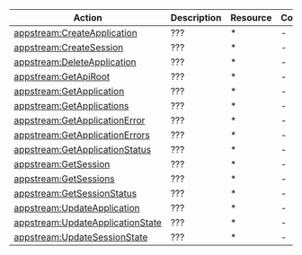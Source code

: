 | Action | Description | Resource | Condition |
| --- | --- | --- | --- |
| [appstream:CreateApplication](https://docs.aws.amazon.com/IAM/latest/UserGuide/list_appstream.html) | ??? | * | - |
| [appstream:CreateSession](https://docs.aws.amazon.com/IAM/latest/UserGuide/list_appstream.html) | ??? | * | - |
| [appstream:DeleteApplication](https://docs.aws.amazon.com/IAM/latest/UserGuide/list_appstream.html) | ??? | * | - |
| [appstream:GetApiRoot](https://docs.aws.amazon.com/IAM/latest/UserGuide/list_appstream.html) | ??? | * | - |
| [appstream:GetApplication](https://docs.aws.amazon.com/IAM/latest/UserGuide/list_appstream.html) | ??? | * | - |
| [appstream:GetApplications](https://docs.aws.amazon.com/IAM/latest/UserGuide/list_appstream.html) | ??? | * | - |
| [appstream:GetApplicationError](https://docs.aws.amazon.com/IAM/latest/UserGuide/list_appstream.html) | ??? | * | - |
| [appstream:GetApplicationErrors](https://docs.aws.amazon.com/IAM/latest/UserGuide/list_appstream.html) | ??? | * | - |
| [appstream:GetApplicationStatus](https://docs.aws.amazon.com/IAM/latest/UserGuide/list_appstream.html) | ??? | * | - |
| [appstream:GetSession](https://docs.aws.amazon.com/IAM/latest/UserGuide/list_appstream.html) | ??? | * | - |
| [appstream:GetSessions](https://docs.aws.amazon.com/IAM/latest/UserGuide/list_appstream.html) | ??? | * | - |
| [appstream:GetSessionStatus](https://docs.aws.amazon.com/IAM/latest/UserGuide/list_appstream.html) | ??? | * | - |
| [appstream:UpdateApplication](https://docs.aws.amazon.com/IAM/latest/UserGuide/list_appstream.html) | ??? | * | - |
| [appstream:UpdateApplicationState](https://docs.aws.amazon.com/IAM/latest/UserGuide/list_appstream.html) | ??? | * | - |
| [appstream:UpdateSessionState](https://docs.aws.amazon.com/IAM/latest/UserGuide/list_appstream.html) | ??? | * | - |
